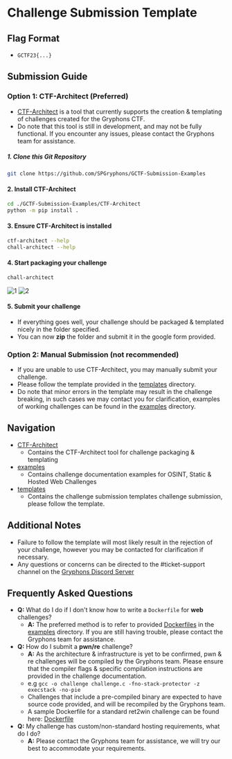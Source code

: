 Challenge Submission Template 
===

## Flag Format
- `GCTF23{...}`

## Submission Guide

### Option 1: CTF-Architect (Preferred)
- [CTF-Architect](./CTF-Architect/) is a tool that currently supports the creation & templating of challenges created for the Gryphons CTF. 
- Do note that this tool is still in development, and may not be fully functional. If you encounter any issues, please contact the Gryphons team for assistance.

##### 1. Clone this Git Repository
```bash
git clone https://github.com/SPGryphons/GCTF-Submission-Examples
```
#### 2. Install CTF-Architect
```bash
cd ./GCTF-Submission-Examples/CTF-Architect
python -m pip install .
```
#### 3. Ensure CTF-Architect is installed
```bash
ctf-architect --help
chall-architect --help
```

#### 4. Start packaging your challenge
```bash
chall-architect
```

![1](https://i.imgur.com/WYZeZV3.png)
![2](https://i.imgur.com/OCjMhEf.png)

#### 5. Submit your challenge
- If everything goes well, your challenge should be packaged & templated nicely in the folder specified.
- You can now **zip** the folder and submit it in the google form provided.

### Option 2: Manual Submission (not recommended)
- If you are unable to use CTF-Architect, you may manually submit your challenge.
- Please follow the template provided in the [templates](./template) directory.
- Do note that minor errors in the template may result in the challenge breaking, in such cases we may contact you for clarification, examples of working challenges can be found in the [examples](./examples) directory.

## Navigation
- [CTF-Architect](./CTF-Architect)
    - Contains the CTF-Architect tool for challenge packaging & templating
- [examples](./examples)
    - Contains challenge documentation examples for OSINT, Static & Hosted Web Challenges
- [templates](./templates)
    - Contains the challenge submission templates challenge submission, please follow the template.

## Additional Notes
- Failure to follow the template will most likely result in the rejection of your challenge, however you may be contacted for clarification if necessary.
- Any questions or concerns can be directed to the #ticket-support channel on the [Gryphons Discord Server](https://discord.gg/2nZTCdBGgY)

## Frequently Asked Questions
- **Q:** What do I do if I don't know how to write a `Dockerfile` for **web** challenges?
    - **A:** The preferred method is to refer to provided [Dockerfiles](./examples/web/Hello,%20Cookie%20Monster/service/hello-cookies/Dockerfile) in the [examples](./examples) directory. If you are still having trouble, please contact the Gryphons team for assistance.
- **Q:** How do I submit a **pwn/re** challenge?
    - **A:** As the architecture & infrastructure is yet to be confirmed, pwn & re challenges will be compiled by the Gryphons team. Please ensure that the compiler flags & specific compilation instructions are provided in the challenge documentation.
    - e.g `gcc -o challenge challenge.c -fno-stack-protector -z execstack -no-pie`
    - Challenges that include a pre-compiled binary are expected to have source code provided, and will be recompiled by the Gryphons team.
    - A sample Dockerfile for a standard ret2win challenge can be found here: [Dockerfile](./examples/pwn/Alien%20Portal/service/alien_portal/Dockerfile)
- **Q:** My challenge has custom/non-standard hosting requirements, what do I do?
    - **A:** Please contact the Gryphons team for assistance, we will try our best to accommodate your requirements.